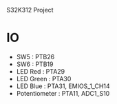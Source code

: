 S32K312 Project

# IO
- SW5 : PTB26
- SW6 : PTB19
- LED Red : PTA29
- LED Green : PTA30
- LED Blue : PTA31, EMIOS_1_CH14
- Potentiometer : PTA11, ADC1_S10
